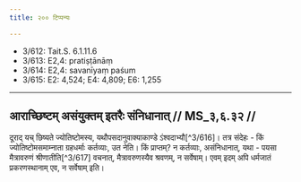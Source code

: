 ```yaml
---
title: २०० टिप्पन्यः

---
```

- 3/612: Tait.S. 6.1.11.6
- 3/613: E2,4: pratiṣṭānāṃ
- 3/614: E2,4: savanīyaṃ paśum
- 3/615: E2: 4,524; E4: 4,809; E6: 1,255

____________________________________________


## आराच्छिष्टम् असंयुक्तम् इतरैः संनिधानात् // MS_३,६.३२ //

दूराद् यच् छिष्यते ज्योतिष्टोमस्य, यथौपसदानुवाक्याकाण्डे ऽंश्वदाभ्यौ[^3/616]। तत्र संदेहः - किं ज्योतिष्टोमसमाम्नाता ग्रहधर्माः कर्तव्याः, उत नेति। किं प्राप्तम्? न कर्तव्याः, असंनिधानात्, यथा - पयसा मैत्रावरुणं श्रीणातीति[^3/617] वचनात्, मैत्रावरुणस्यैव श्रवणम्, न सर्वेषाम्। एवम् इदम् अपि धर्मजातं प्रकरणस्थानाम् एव, न सर्वेषाम् इति।
